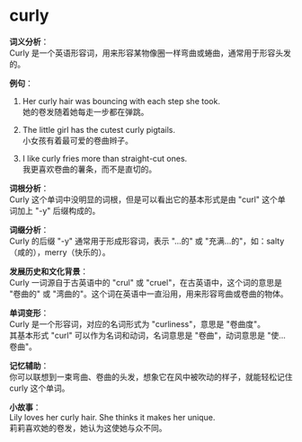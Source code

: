 # curly

**词义分析**：  
Curly 是一个英语形容词，用来形容某物像圈一样弯曲或蜷曲，通常用于形容头发的。

  

**例句**：

  

1.  Her curly hair was bouncing with each step she took.  
    她的卷发随着她每走一步都在弹跳。
    
      
    
2.  The little girl has the cutest curly pigtails.  
    小女孩有着最可爱的卷曲辫子。
    
      
    
3.  I like curly fries more than straight-cut ones.  
    我更喜欢卷曲的薯条，而不是直切的。
    
      
    

  

**词根分析**：  
Curly 这个单词中没明显的词根，但是可以看出它的基本形式是由 "curl" 这个单词加上 "-y" 后缀构成的。

  

**词缀分析**：  
Curly 的后缀 "-y" 通常用于形成形容词，表示 "…的" 或 "充满…的"，如：salty（咸的），merry（快乐的）。

  

**发展历史和文化背景**：  
Curly 一词源自于古英语中的 "crul" 或 "cruel"，在古英语中，这个词的意思是 "卷曲的" 或 "湾曲的"。这个词在英语中一直沿用，用来形容弯曲或卷曲的物体。

  

**单词变形**：  
Curly 是一个形容词，对应的名词形式为 "curliness"，意思是 "卷曲度"。  
其基本形式 "curl" 可以作为名词和动词，名词意思是 "卷曲"，动词意思是 "使...卷曲"。

  

**记忆辅助**：  
你可以联想到一束弯曲、卷曲的头发，想象它在风中被吹动的样子，就能轻松记住 curly 这个单词。

  

**小故事**：  
Lily loves her curly hair. She thinks it makes her unique.  
莉莉喜欢她的卷发，她认为这使她与众不同。

